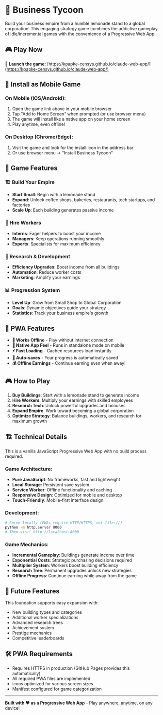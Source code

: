 # 🏢 Business Tycoon

Build your business empire from a humble lemonade stand to a global corporation! This engaging strategy game combines the addictive gameplay of idle/incremental games with the convenience of a Progressive Web App.

## 🎮 Play Now

**🚀 Launch the game:** [https://kpapke-censys.github.io/claude-web-app/](https://kpapke-censys.github.io/claude-web-app/)

## 📱 Install as Mobile Game

### On Mobile (iOS/Android):
1. Open the game link above in your mobile browser
2. Tap "Add to Home Screen" when prompted (or use browser menu)
3. The game will install like a native app on your home screen
4. Play anytime, even offline!

### On Desktop (Chrome/Edge):
1. Visit the game and look for the install icon in the address bar
2. Or use browser menu → "Install Business Tycoon"

## 🎯 Game Features

### 🏗️ Build Your Empire
- **Start Small**: Begin with a lemonade stand
- **Expand**: Unlock coffee shops, bakeries, restaurants, tech startups, and factories
- **Scale Up**: Each building generates passive income

### 👥 Hire Workers
- **Interns**: Eager helpers to boost your income
- **Managers**: Keep operations running smoothly
- **Experts**: Specialists for maximum efficiency

### 🔬 Research & Development
- **Efficiency Upgrades**: Boost income from all buildings
- **Automation**: Reduce worker costs
- **Marketing**: Amplify your earnings

### 📊 Progression System
- **Level Up**: Grow from Small Shop to Global Corporation
- **Goals**: Dynamic objectives guide your strategy
- **Statistics**: Track your business empire's growth

## 💾 PWA Features

- **🔄 Works Offline** - Play without internet connection
- **📲 Native App Feel** - Runs in standalone mode on mobile
- **⚡ Fast Loading** - Cached resources load instantly
- **🔄 Auto-saves** - Your progress is automatically saved
- **💰 Offline Earnings** - Continue earning even when away!

## 🎮 How to Play

1. **Buy Buildings**: Start with a lemonade stand to generate income
2. **Hire Workers**: Multiply your earnings with skilled employees
3. **Research Tech**: Unlock powerful upgrades and bonuses
4. **Expand Empire**: Work toward becoming a global corporation
5. **Optimize Strategy**: Balance buildings, workers, and research for maximum growth

## 🏗️ Technical Details

This is a vanilla JavaScript Progressive Web App with no build process required.

### Game Architecture:
- **Pure JavaScript**: No frameworks, fast and lightweight
- **Local Storage**: Persistent save system
- **Service Worker**: Offline functionality and caching
- **Responsive Design**: Optimized for mobile and desktop
- **Touch-Friendly**: Mobile-first interface design

### Development:
```bash
# Serve locally (PWAs require HTTP/HTTPS, not file://)
python -m http.server 8000
# Then visit http://localhost:8000
```

### Game Mechanics:
- **Incremental Gameplay**: Buildings generate income over time
- **Exponential Costs**: Strategic purchasing decisions required
- **Multiplier System**: Workers boost building efficiency
- **Research Tree**: Permanent upgrades unlock new strategies
- **Offline Progress**: Continue earning while away from the game

## 🎯 Future Features

This foundation supports easy expansion with:
- New building types and categories
- Additional worker specializations
- Advanced research trees
- Achievement system
- Prestige mechanics
- Competitive leaderboards

## 🛠️ PWA Requirements

- Requires HTTPS in production (GitHub Pages provides this automatically)
- All required PWA files are implemented
- Icons optimized for various screen sizes
- Manifest configured for game categorization

---

**Built with ❤️ as a Progressive Web App** - Play anywhere, anytime, on any device!